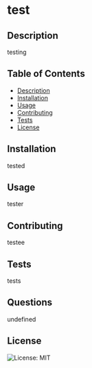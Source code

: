 # test

## Description

testing

## Table of Contents

* [Description](#description)
* [Installation](#installation)
* [Usage](#usage)
* [Contributing](#contributing)
* [Tests](#tests)
* [License](#license)


## Installation

tested

## Usage

tester

## Contributing

testee

## Tests

tests

## Questions

undefined

## License

![License: MIT](https://img.shields.io/badge/License-MIT-yellow.svg)

